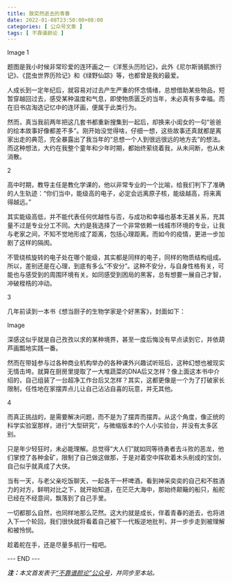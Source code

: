 ```yaml
---
title: 致突然逝去的青春
date: 2022-01-08T23:50:00+08:00
categories: [ 公众号文章 ]
tags: [ 不靠谱颜论 ]
---
```


Image
1

题图是我小时候非常珍爱的连环画之一《洋葱头历险记》，此外《尼尔斯骑鹅旅行记》、《昆虫世界历险记》和《绿野仙踪》等，也都曾是我的最爱。

人成长到一定年纪后，就容易对过去产生严重的怀念情绪，总想借助某些物品，短暂穿越回过去，感受某种温度和气息，即使物质匮乏的当年，未必真有多幸福。而在旧书店淘选记忆中的连环画，便属于此类行为。

然而，真当我前两年把这几套书都重新搜集到一起后，却换来小闺女的一句“爸爸的绘本故事好像都差不多”。刚开始没觉得啥，仔细一想，这些故事还真就都是离家出走的典范，完全暴露出了我当年的“总想一个人到很远很远的地方去”的想法。而这种想法，大约在我整个童年和少年时期，都始终萦绕着我，从未间断，也从未消散。

2

高中时期，教导主任是教化学课的，他以非常专业的一个比喻，给我们判下了准确的人生轨迹：“你们当中，能级高的电子，必定会远离原子核，能级越高，将来离得越远。”

其实能级高低，并不能代表任何优越性与否，与成功和幸福也基本无甚关系，充其量不过是专业分工不同。大约是我选择了一个非常依赖一线城市环境的专业，让我与老家之间，不知不觉地形成了距离，包括心理距离。而如今的疫情，更进一步加剧了这样的隔阂。

不管绕核旋转的电子处在哪个能级，其实都是同样的电子，同样的物质结构组成。所以，差别还是在心理，到底有多么“不安分”。这种不安分，与自身性格有关，可能也与感受到的周围环境有关。如同感受到困局的黑客，总有想要一展自己才智，冲破桎梏的冲动。

3

几年前读到一本书《想当厨子的生物学家是个好黑客》，封面如下：

Image

深感这似乎就是自己孜孜以求的某种境界，甚至一度后悔没有早点读到它，并依葫芦画瓢地实践一番。

然而在带娃参与过各种商业机构举办的各种课外兴趣试听班后，这种幻想也被现实无情击垮。就算在厨房里提取了一大堆蔬菜的DNA后又怎样？像上面这本书中介绍的，自己组装了一台超净工作台后又怎样？其实，这都更像是一个为了打破家长限制，任性地在家摆弄点儿让自己沾沾自喜的玩意，并无其他。

4

而真正挑战的，是需要解决问题，而不是为了摆弄而摆弄。从这个角度，像正统的科学实验室那样，进行“大型研究”，与微缩版本的个人小实验台，并没有太多区别。

只是年少轻狂时，未必能理解。总觉得“大人们”就如同等待勇者去斗败的恶龙，他们掌控了各种金矿，限制了自己做这做那，于是对着空中挥砍着木头削成的宝剑，自己似乎就真成了大侠。

当有一天，与老父亲吃饭聊天，一起各干一杯啤酒，看到神采奕奕的自己和不胜酒力的对方，鲜明对比之下，就开始知道，在茫茫大海中，那始终颠簸的船只，船舵已经在不经意间，飘落到了自己手里。

一切都那么自然，也同样地那么茫然。这大约就是成长，伴着青春的逝去，也将进入下一个轮回，我们很快就将看着自己被下一代叛逆地批判，并一步步走到被理解和被怜悯。

趁着舵在手，还是尽量多航行一程吧。

<div class="p-5 text-center">--- END ---</div>

<i><b>注：</b>本文首发表于[“不靠谱颜论”公众号](https://mp.weixin.qq.com/s/dpHrEDAFftdE8n5wmy5P3g)，并同步至本站。</i>
